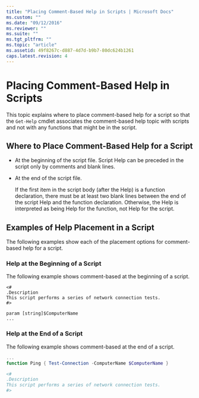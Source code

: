 ```yaml
---
title: "Placing Comment-Based Help in Scripts | Microsoft Docs"
ms.custom: ""
ms.date: "09/12/2016"
ms.reviewer: ""
ms.suite: ""
ms.tgt_pltfrm: ""
ms.topic: "article"
ms.assetid: 49f8267c-d887-4d7d-b9b7-80dc624b1261
caps.latest.revision: 4
---
```

# Placing Comment-Based Help in Scripts

This topic explains where to place comment-based help for a script so that the `Get-Help` cmdlet associates the comment-based help topic with scripts and not with any functions that might be in the script.

## Where to Place Comment-Based Help for a Script

- At the beginning of the script file. Script Help can be preceded in the script only by comments and blank lines.

- At the end of the script file.

  If the first item in the script body (after the Help) is a function declaration, there must be at least two blank lines between the end of the script Help and the function declaration. Otherwise, the Help is interpreted as being Help for the function, not Help for the script.

## Examples of Help Placement in a Script

 The following examples show each of the placement options for comment-based help for a script.

### Help at the Beginning of a Script

 The following example shows comment-based at the beginning of a script.

```
<#
.Description
This script performs a series of network connection tests.
#>

param [string]$ComputerName
...
```

### Help at the End of a Script

 The following example shows comment-based at the end of a script.

```powershell
...
function Ping { Test-Connection -ComputerName $ComputerName }

<#
.Description
This script performs a series of network connection tests.
#>

```

